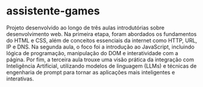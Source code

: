 # assistente-games
Projeto desenvolvido ao longo de três aulas introdutórias sobre desenvolvimento web. Na primeira etapa, foram abordados os fundamentos do HTML e CSS, além de conceitos essenciais da internet como HTTP, URL, IP e DNS. Na segunda aula, o foco foi a introdução ao JavaScript, incluindo lógica de programação, manipulação do DOM e interatividade com a página. Por fim, a terceira aula trouxe uma visão prática da integração com Inteligência Artificial, utilizando modelos de linguagem (LLMs) e técnicas de engenharia de prompt para tornar as aplicações mais inteligentes e interativas.
